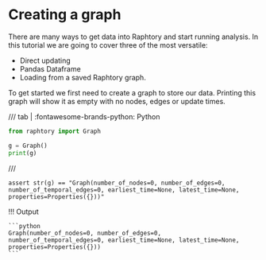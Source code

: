 # Creating a graph

There are many ways to get data into Raphtory and start running analysis. In this tutorial we are going to cover three of the most versatile:

- Direct updating
- Pandas Dataframe
- Loading from a saved Raphtory graph. 

To get started we first need to create a graph to store our data. Printing this graph will show it as empty with no nodes, edges or update times.

/// tab | :fontawesome-brands-python: Python
```python
from raphtory import Graph

g = Graph()
print(g)
```
///

```{.python continuation hide}
assert str(g) == "Graph(number_of_nodes=0, number_of_edges=0, number_of_temporal_edges=0, earliest_time=None, latest_time=None, properties=Properties({}))"
```

!!! Output

    ```python
    Graph(number_of_nodes=0, number_of_edges=0, number_of_temporal_edges=0, earliest_time=None, latest_time=None, properties=Properties({}))
    ```
